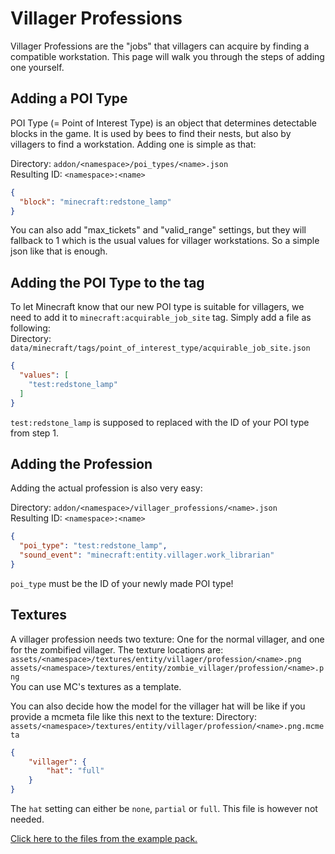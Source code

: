 # Villager Professions

Villager Professions are the "jobs" that villagers can acquire by finding a compatible workstation. This page will walk you through the steps of adding one yourself.

## Adding a POI Type
POI Type (= Point of Interest Type) is an object that determines detectable blocks in the game. It is used by bees to find their nests, but also by villagers to find a workstation. Adding one is simple as that:

Directory: `addon/<namespace>/poi_types/<name>.json`  
Resulting ID: `<namespace>:<name>`
```json
{
  "block": "minecraft:redstone_lamp"
}
```
You can also add "max_tickets" and "valid_range" settings, but they will fallback to 1 which is the usual values for villager workstations. So a simple json like that is enough.


## Adding the POI Type to the tag
To let Minecraft know that our new POI type is suitable for villagers, we need to add it to `minecraft:acquirable_job_site` tag. Simply add a file as following:  
Directory: `data/minecraft/tags/point_of_interest_type/acquirable_job_site.json`
```json
{
  "values": [
    "test:redstone_lamp"
  ]
}
```
`test:redstone_lamp` is supposed to replaced with the ID of your POI type from step 1.


## Adding the Profession
Adding the actual profession is also very easy:

Directory: `addon/<namespace>/villager_professions/<name>.json`  
Resulting ID: `<namespace>:<name>`
```json
{
  "poi_type": "test:redstone_lamp",
  "sound_event": "minecraft:entity.villager.work_librarian"
}
```
`poi_type` must be the ID of your newly made POI type!


## Textures
A villager profession needs two texture: One for the normal villager, and one for the zombified villager. The texture locations are:  
`assets/<namespace>/textures/entity/villager/profession/<name>.png`  
`assets/<namespace>/textures/entity/zombie_villager/profession/<name>.png`  
You can use MC's textures as a template.

You can also decide how the model for the villager hat will be like if you provide a mcmeta file like this next to the texture:
Directory: `assets/<namespace>/textures/entity/villager/profession/<name>.png.mcmeta`
```json
{
    "villager": {
        "hat": "full"
    }
}
```
The `hat` setting can either be `none`, `partial` or `full`. This file is however not needed.

[Click here to the files from the example pack.](https://github.com/ThreeTAG/Palladium/tree/1.20/main/run/addonpacks/Test%20Pack/assets/test/textures/entity)